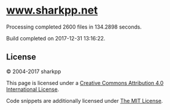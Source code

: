 # www.sharkpp.net

Processing completed 2600 files in 134.2898 seconds.

Build completed on 2017-12-31 13:16:22.

## License

&copy; 2004-2017 sharkpp

This page is licensed under a [Creative Commons Attribution 4.0 International License](http://creativecommons.org/licenses/by/4.0/).

Code snippets are additionally licensed under [The MIT License](http://opensource.org/licenses/MIT).
